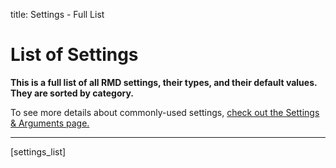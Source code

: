 title: Settings - Full List


# List of Settings

**This is a full list of all RMD settings, their types, and their default values. They are sorted by category.**

To see more details about commonly-used settings, [check out the Settings & Arguments page.](Settings.md)

---
[settings_list]
